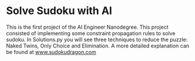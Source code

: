 # Solve Sudoku with AI

This is the first project of the AI Engineer Nanodegree. This project consisted of implementing some constraint propagation rules to solve sudoku. In Solutions.py you will see three techniques to reduce the puzzle: Naked Twins, Only Choice and Elimination.
A more detailed explanation can be found at www.sudokudragon.com


